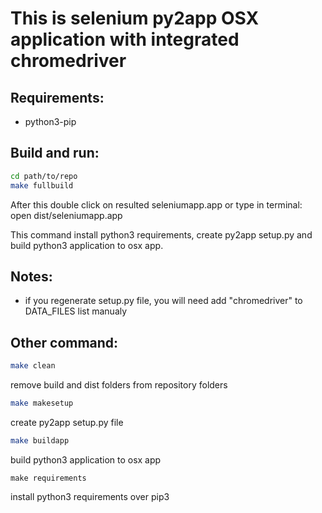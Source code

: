 # This is selenium py2app OSX application with integrated chromedriver
## Requirements:
* python3-pip

## Build and run:
```bash
cd path/to/repo
make fullbuild
```
After this double click on resulted seleniumapp.app or type in terminal: open dist/seleniumapp.app

This command install python3 requirements, create py2app setup.py and build python3 application to osx app.

## Notes:
* if you regenerate setup.py file, you will need add "chromedriver" to DATA_FILES list manualy

## Other command:
```bash
make clean
```
remove build and dist folders from repository folders

```bash
make makesetup
```
create py2app setup.py file

```bash
make buildapp
```
build python3 application to osx app

```
make requirements
```
install python3 requirements over pip3

